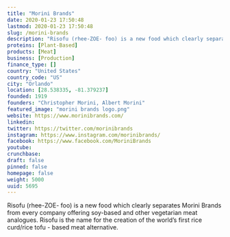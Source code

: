 ```yaml
---
title: "Morini Brands"
date: 2020-01-23 17:50:48
lastmod: 2020-01-23 17:50:48
slug: /morini-brands
description: "Risofu (rhee-ZOE- foo) is a new food which clearly separates Morini Brands from every company offering soy-based and other vegetarian meat analogues. Risofu is the name for the creation of the world’s first rice curd/rice tofu - based meat alternative."
proteins: [Plant-Based]
products: [Meat]
business: [Production]
finance_type: []
country: "United States"
country_code: "US"
city: "Orlando"
location: [28.538335, -81.379237]
founded: 1919
founders: "Christopher Morini, Albert Morini"
featured_image: "morini brands logo.png"
website: https://www.morinibrands.com/
linkedin: 
twitter: https://twitter.com/morinibrands
instagram: https://www.instagram.com/morinibrands/
facebook: https://www.facebook.com/MoriniBrands
youtube: 
crunchbase: 
draft: false
pinned: false
homepage: false
weight: 5000
uuid: 5695
---
```

Risofu (rhee-ZOE- foo) is a new food which clearly separates Morini Brands from every company offering soy-based and other vegetarian meat analogues. Risofu is the name for the creation of the world’s first rice curd/rice tofu - based meat alternative.
